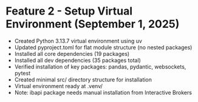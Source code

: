 # Feature 2 - Setup Virtual Environment (September 1, 2025)

- Created Python 3.13.7 virtual environment using uv
- Updated pyproject.toml for flat module structure (no nested packages)
- Installed all core dependencies (19 packages)
- Installed all dev dependencies (35 packages total)
- Verified installation of key packages: pandas, pydantic, websockets, pytest
- Created minimal src/ directory structure for installation
- Virtual environment ready at .venv/
- Note: ibapi package needs manual installation from Interactive Brokers